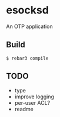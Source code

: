 esocksd
=====

An OTP application

Build
-----

    $ rebar3 compile


TODO
-----
- type
- improve logging
- per-user ACL?
- readme